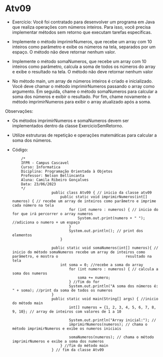 # Atv09
* Exercício: Você foi contratado para desenvolver um programa em Java que realiza operações com números inteiros.
Para isso, você precisa implementar métodos sem retorno que executam tarefas específicas. 

- Implemente o método imprimirNumeros, que recebe um array com 10 inteiros como parâmetro e exibe os números na tela, separados por um espaço.
O método não deve retornar nenhum valor.

- Implemente o método somaNumeros, que recebe um array com 10 inteiros como parâmetro, calcula a soma de todos os números do array e exibe o resultado na tela.
O método não deve retornar nenhum valor 

- No método main, um array de números inteiros é criado e inicializado. Você deve chamar o método imprimirNumeros passando o array como argumento. Em seguida,
chame o método somaNumeros para calcular a soma dos números e exibir o resultado. Por fim, chame novamente o método imprimirNumeros para exibir o array
atualizado após a soma.

Observações:
* Os métodos imprimirNumeros e somaNumeros devem ser implementados dentro da classe ExercicioSemRetorno.
* Utilize estruturas de repetição e operações matemáticas para calcular a soma dos números.

* Código:

  
          /*
          IFPR - Campus Cascavel
          Curso: Informatica
          Diciplina: Programação Orientada à Objetos
          Professor: Nelson Bellincanta
          Aluna: Camila Ribeiro Gonçalves
          Data: 23/06/2023
          */
                        public class Atv09 { // inicio da classe atv09
                            public static void imprimirNumeros(int[] numeros) { // recebe um array de inteiros como parâmetro e imprime cada número na tela
                                for (int numero : numeros) { // inicio do for que irá percorrer o array numeros
                                    System.out.print(numero + " "); //adiciona o numero + um espaço
                                }
                                System.out.println(); // print dos elementos 
                            }

                        public static void somaNumeros(int[] numeros){ // inicio do método somaNumeros recebe um array de inteiros como parâmetro, e mostra o                               resultado na tela
                            int soma = 0; //recebe a soma do array
                                for (int numero : numeros) { // calcula a soma dos numeros
                                    soma += numero;
                                } //fim do for
                                System.out.println("A soma dos números é: " + soma); //print da soma de todos os numeros
                        }
                        public static void main(String[] args) { //inicio do método main
                                int[] numeros = {1, 2, 3, 4, 5, 6, 7, 8, 9, 10}; // array de inteiros com valores de 1 a 10 

                                System.out.println("Array inicial:"); //
                                imprimirNumeros(numeros); // chama o método imprimirNumeros e exibe os numeros iniciais

                                somaNumeros(numeros); // chama o método imprimirNumeros e exibe a soma dos numeros
                            } //fim do método main
                        } // fim da classe Atv09
